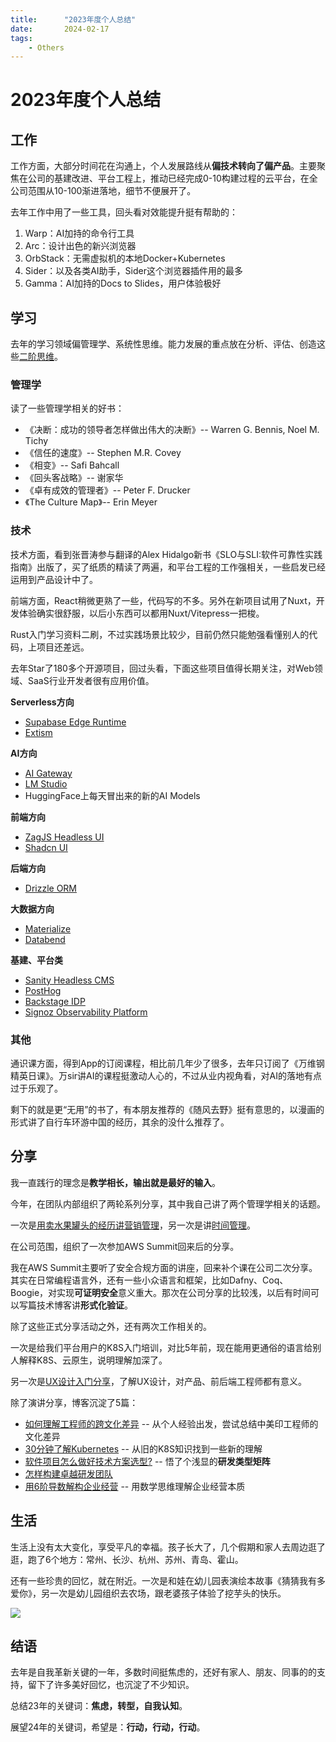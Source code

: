 ```yaml
---
title:      "2023年度个人总结"
date:       2024-02-17
tags:
    - Others
---
```


# 2023年度个人总结

## 工作 

工作方面，大部分时间花在沟通上，个人发展路线从**偏技术转向了偏产品**。主要聚焦在公司的基建改进、平台工程上，推动已经完成0-10构建过程的云平台，在全公司范围从10-100渐进落地，细节不便展开了。

去年工作中用了一些工具，回头看对效能提升挺有帮助的：

1. Warp：AI加持的命令行工具
2. Arc：设计出色的新兴浏览器
3. OrbStack：无需虚拟机的本地Docker+Kubernetes
4. Sider：以及各类AI助手，Sider这个浏览器插件用的最多
5. Gamma：AI加持的Docs to Slides，用户体验极好

## 学习
 
 去年的学习领域偏管理学、系统性思维。能力发展的重点放在分析、评估、创造这些[二阶思维](https://zhuanlan.zhihu.com/p/165154137)。

### 管理学

读了一些管理学相关的好书：

- 《决断：成功的领导者怎样做出伟大的决断》-- Warren G. Bennis, Noel M. Tichy
- 《信任的速度》-- Stephen M.R. Covey
- 《相变》-- Safi Bahcall
- 《回头客战略》-- 谢家华
- 《卓有成效的管理者》-- Peter F. Drucker
- 《The Culture Map》-- Erin Meyer

### 技术

技术方面，看到张晋涛参与翻译的Alex Hidalgo新书《SLO与SLI:软件可靠性实践指南》出版了，买了纸质的精读了两遍，和平台工程的工作强相关，一些启发已经运用到产品设计中了。

前端方面，React稍微更熟了一些，代码写的不多。另外在新项目试用了Nuxt，开发体验确实很舒服，以后小东西可以都用Nuxt/Vitepress一把梭。

Rust入门学习资料二刷，不过实践场景比较少，目前仍然只能勉强看懂别人的代码，上项目还差远。

去年Star了180多个开源项目，回过头看，下面这些项目值得长期关注，对Web领域、SaaS行业开发者很有应用价值。

**Serverless方向**

- [Supabase Edge Runtime](https://github.com/supabase/edge-runtime)
- [Extism](https://github.com/extism/extism)

**AI方向**

- [AI Gateway](https://github.com/Portkey-AI/gateway)
- [LM Studio](https://github.com/lmstudio-ai)
- HuggingFace上每天冒出来的新的AI Models

**前端方向**

- [ZagJS Headless UI](https://zagjs.com/)
- [Shadcn UI](https://github.com/shadcn-ui/ui)

**后端方向**

- [Drizzle ORM](https://github.com/drizzle-team/drizzle-orm)

**大数据方向**

- [Materialize](https://github.com/MaterializeInc/materialize)
- [Databend](https://github.com/datafuselabs/databend)

**基建、平台类**

- [Sanity Headless CMS](https://github.com/sanity-io/sanity)
- [PostHog](https://github.com/PostHog/posthog)
- [Backstage IDP](https://github.com/backstage/backstage)
- [Signoz Observability Platform](https://github.com/SigNoz/signoz)

### 其他

通识课方面，得到App的订阅课程，相比前几年少了很多，去年只订阅了《万维钢精英日课》。万sir讲AI的课程挺激动人心的，不过从业内视角看，对AI的落地有点过于乐观了。

剩下的就是更“无用”的书了，有本朋友推荐的《随风去野》挺有意思的，以漫画的形式讲了自行车环游中国的经历，其余的没什么推荐了。

## 分享

我一直践行的理念是**教学相长，输出就是最好的输入**。

今年，在团队内部组织了两轮系列分享，其中我自己讲了两个管理学相关的话题。

一次是[用卖水果罐头的经历讲营销管理](https://gamma.app/docs/Asana-p7wwmm97njay7h1)，另一次是讲[时间管理](https://gamma.app/docs/Asana-p7wwmm97njay7h1)。

在公司范围，组织了一次参加AWS Summit回来后的分享。

我在AWS Summit主要听了安全合规方面的讲座，回来补个课在公司二次分享。其实在日常编程语言外，还有一些小众语言和框架，比如Dafny、Coq、Boogie，对实现**可证明安全**意义重大。那次在公司分享的比较浅，以后有时间可以写篇技术博客讲**形式化验证**。

除了这些正式分享活动之外，还有两次工作相关的。

一次是给我们平台用户的K8S入门培训，对比5年前，现在能用更通俗的语言给别人解释K8S、云原生，说明理解加深了。

另一次是[UX设计入门分享](https://gamma.app/docs/UX-Design-Basics-and-How-tos-gx2pic5qpdvg78c)，了解UX设计，对产品、前后端工程师都有意义。

除了演讲分享，博客沉淀了5篇：

- [如何理解工程师的跨文化差异](/blog/0071-engineer-cross-culture) -- 从个人经验出发，尝试总结中美印工程师的文化差异
- [30分钟了解Kubernetes](/blog/0072-k8s-in-30-min) -- 从旧的K8S知识找到一些新的理解
- [软件项目怎么做好技术方案选型?](/blog/0073-4-types-of-r-n-d) -- 悟了个浅显的**研发类型矩阵**
- [怎样构建卓越研发团队](/blog/0074-tech-team)
- [用6阶导数解构企业经营](/blog/0075-enterprise-6-order-derivative) -- 用数学思维理解企业经营本质

## 生活

生活上没有太大变化，享受平凡的幸福。孩子长大了，几个假期和家人去周边逛了逛，跑了6个地方：常州、长沙、杭州、苏州、青岛、霍山。

还有一些珍贵的回忆，就在附近。一次是和娃在幼儿园表演绘本故事《猜猜我有多爱你》，另一次是幼儿园组织去农场，跟老婆孩子体验了挖芋头的快乐。

![](https://filecdn.code2life.top/2024_08_27_2b1d8e624edfc30b97355262866fdb87af6febde2f3a34162b622869dda94d71.png)

## 结语

去年是自我革新关键的一年，多数时间挺焦虑的，还好有家人、朋友、同事的的支持，留下了许多美好回忆，也沉淀了不少知识。

总结23年的关键词：**焦虑，转型，自我认知**。

展望24年的关键词，希望是：**行动，行动，行动**。
